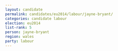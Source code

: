 ```yaml
---
layout: candidate
permalink: candidates/eu2014/labour/jayne-bryant/
categories: candidate labour
election: eu2014
list-rank: 5
person: jayne-bryant
region: wales
party: labour
---
```

